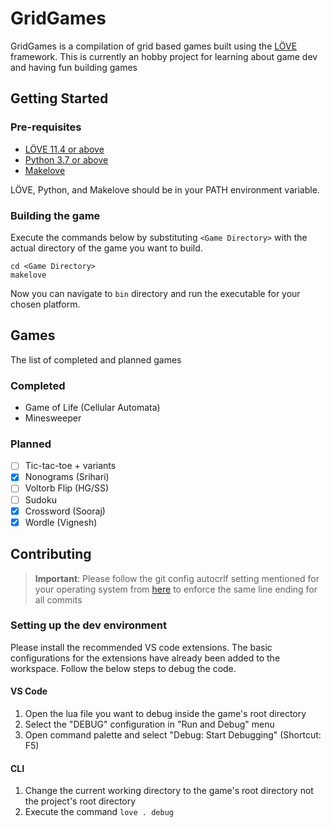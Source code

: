 # GridGames

GridGames is a compilation of grid based games built using the [LÖVE](https://love2d.org) framework. This is currently an hobby project for learning about game dev and having fun building games

## Getting Started

### Pre-requisites

- [LÖVE 11.4 or above](https://love2d.org)
- [Python 3.7 or above](https://www.python.org/downloads/)
- [Makelove](https://github.com/pfirsich/makelove)

LÖVE, Python, and Makelove should be in your PATH environment variable.

### Building the game

Execute the commands below by substituting `<Game Directory>` with the actual directory of the game you want to build.

```shell
cd <Game Directory>
makelove
```

Now you can navigate to `bin` directory and run the executable for your chosen platform.

## Games

The list of completed and planned games

### Completed

- Game of Life (Cellular Automata)
- Minesweeper

### Planned

- [ ] Tic-tac-toe + variants
- [x] Nonograms (Srihari)
- [ ] Voltorb Flip (HG/SS)
- [ ] Sudoku
- [x] Crossword (Sooraj)
- [x] Wordle (Vignesh)

## Contributing

> **Important**: Please follow the git config autocrlf setting mentioned for your operating system from [here](https://docs.github.com/en/get-started/getting-started-with-git/configuring-git-to-handle-line-endings?platform=windows#global-settings-for-line-endings) to enforce the same line ending for all commits

### Setting up the dev environment

Please install the recommended VS code extensions. The basic configurations for the extensions have already been added to the workspace. Follow the below steps to debug the code.

#### VS Code

1. Open the lua file you want to debug inside the game's root directory
2. Select the "DEBUG" configuration in "Run and Debug" menu
3. Open command palette and select "Debug: Start Debugging" (Shortcut: F5)

#### CLI

1. Change the current working directory to the game's root directory not the project's root directory
2. Execute the command `love . debug`
